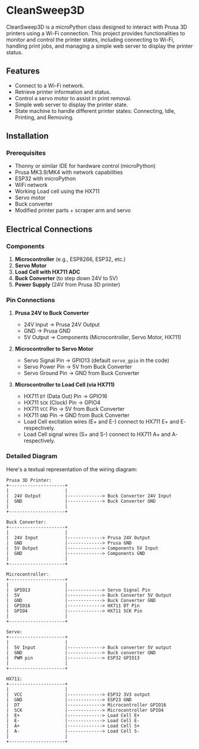 # CleanSweep3D

CleanSweep3D is a microPython class designed to interact with Prusa 3D printers using a Wi-Fi connection. This project provides functionalities to monitor and control the printer states, including connecting to Wi-Fi, handling print jobs, and managing a simple web server to display the printer status.

## Features

- Connect to a Wi-Fi network.
- Retrieve printer information and status.
- Control a servo motor to assist in print removal.
- Simple web server to display the printer state.
- State machine to handle different printer states: Connecting, Idle, Printing, and Removing.

## Installation

### Prerequisites

- Thonny or similar IDE for hardware control (microPython)
- Prusa MK3.9/MK4 with network capabilities
- ESP32 with microPython
- WiFi network
- Working Load cell using the HX711
- Servo motor
- Buck converter 
- Modified printer parts + scraper arm and servo

## Electrical Connections

### Components
1. **Microcontroller** (e.g., ESP8266, ESP32, etc.)
2. **Servo Motor**
3. **Load Cell with HX711 ADC**
4. **Buck Converter** (to step down 24V to 5V)
5. **Power Supply** (24V from Prusa 3D printer)

### Pin Connections
1. **Prusa 24V to Buck Converter**
    - 24V Input → Prusa 24V Output
    - GND → Prusa GND
    - 5V Output → Components (Microcontroller, Servo Motor, HX711)

2. **Microcontroller to Servo Motor**
    - Servo Signal Pin → GPIO13 (default `servo_gpio` in the code)
    - Servo Power Pin → 5V from Buck Converter
    - Servo Ground Pin → GND from Buck Converter

3. **Microcontroller to Load Cell (via HX711)**
    - HX711 `DT` (Data Out) Pin → GPIO16
    - HX711 `SCK` (Clock) Pin → GPIO4
    - HX711 `VCC` Pin → 5V from Buck Converter
    - HX711 `GND` Pin → GND from Buck Converter
    - Load Cell excitation wires (E+ and E-) connect to HX711 E+ and E- respectively.
    - Load Cell signal wires (S+ and S-) connect to HX711 A+ and A- respectively.

### Detailed Diagram

Here's a textual representation of the wiring diagram:

```plaintext
Prusa 3D Printer:
+---------------------+
|                     |
|  24V Output         |-------------> Buck Converter 24V Input
|  GND                |-------------> Buck Converter GND
|                     |
+---------------------+

Buck Converter:
+---------------------+
|                     |
|  24V Input          |-------------> Prusa 24V Output
|  GND                |-------------> Prusa GND
|  5V Output          |-------------> Components 5V Input
|  GND                |-------------> Components GND
|                     |
+---------------------+

Microcontroller:
+---------------------+
|                     |
|  GPIO13             |-------------> Servo Signal Pin
|  5V                 |-------------> Buck Converter 5V Output
|  GND                |-------------> Buck Converter GND
|  GPIO16             |-------------> HX711 DT Pin
|  GPIO4              |-------------> HX711 SCK Pin
|                     |
+---------------------+

Servo:
+---------------------+
|                     |
|  5V Input           |-------------> Buck converter 5V output
|  GND                |-------------> Buck converter GND
|  PWM pin            |-------------> ESP32 GPIO13
|                     |
+---------------------+

HX711:
+---------------------+
|                     |
|  VCC                |-------------> ESP32 3V3 output
|  GND                |-------------> ESP23 GND
|  DT                 |-------------> Microcontroller GPIO16
|  SCK                |-------------> Microcontroller GPIO4
|  E+                 |-------------> Load Cell E+
|  E-                 |-------------> Load Cell E-
|  A+                 |-------------> Load Cell S+
|  A-                 |-------------> Load Cell S-
|                     |
+---------------------+

